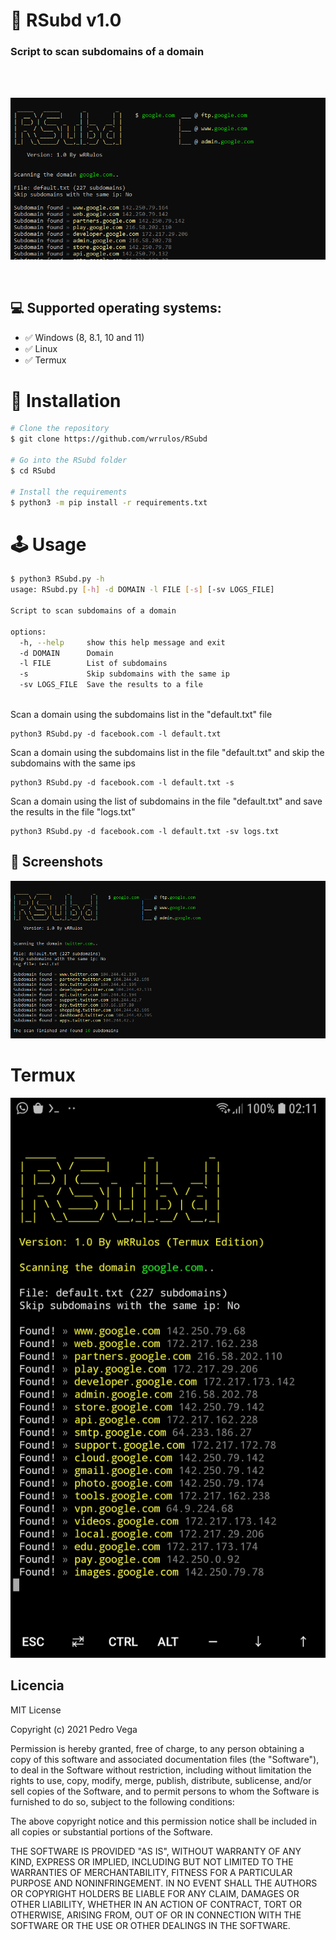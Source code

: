 # 🧨  RSubd v1.0

<h3> Script to scan subdomains of a domain </h3>
<br/>
</br>
<p align="center">
<img src="https://github.com/wrrulos/Imagenes-Github/blob/main/RSubd/1.PNG" title="RSubd">
</p>
<br/>

## 💻 Supported operating systems:

* ✅ Windows (8, 8.1, 10 and 11)
* ✅ Linux
* ✅ Termux

# 🔧 Installation 

```bash
# Clone the repository
$ git clone https://github.com/wrrulos/RSubd

# Go into the RSubd folder
$ cd RSubd

# Install the requirements
$ python3 -m pip install -r requirements.txt

```
# 🕹 Usage

```bash
$ python3 RSubd.py -h
usage: RSubd.py [-h] -d DOMAIN -l FILE [-s] [-sv LOGS_FILE]

Script to scan subdomains of a domain

options:
  -h, --help     show this help message and exit
  -d DOMAIN      Domain
  -l FILE        List of subdomains
  -s             Skip subdomains with the same ip
  -sv LOGS_FILE  Save the results to a file
  
```
Scan a domain using the subdomains list in the "default.txt" file
```
python3 RSubd.py -d facebook.com -l default.txt
```
Scan a domain using the subdomains list in the file "default.txt" and skip the subdomains with the same ips
```
python3 RSubd.py -d facebook.com -l default.txt -s
```
Scan a domain using the list of subdomains in the file "default.txt" and save the results in the file "logs.txt"
```
python3 RSubd.py -d facebook.com -l default.txt -sv logs.txt
```

## 📸 Screenshots

<img src="https://github.com/wrrulos/Imagenes-Github/blob/main/RSubd/2.PNG">

# Termux

<img src="https://github.com/wrrulos/Imagenes-Github/blob/main/RSubd/3.PNG">

## Licencia 

MIT License

Copyright (c) 2021 Pedro Vega

Permission is hereby granted, free of charge, to any person obtaining a copy
of this software and associated documentation files (the "Software"), to deal
in the Software without restriction, including without limitation the rights
to use, copy, modify, merge, publish, distribute, sublicense, and/or sell
copies of the Software, and to permit persons to whom the Software is
furnished to do so, subject to the following conditions:

The above copyright notice and this permission notice shall be included in all
copies or substantial portions of the Software.

THE SOFTWARE IS PROVIDED "AS IS", WITHOUT WARRANTY OF ANY KIND, EXPRESS OR
IMPLIED, INCLUDING BUT NOT LIMITED TO THE WARRANTIES OF MERCHANTABILITY,
FITNESS FOR A PARTICULAR PURPOSE AND NONINFRINGEMENT. IN NO EVENT SHALL THE
AUTHORS OR COPYRIGHT HOLDERS BE LIABLE FOR ANY CLAIM, DAMAGES OR OTHER
LIABILITY, WHETHER IN AN ACTION OF CONTRACT, TORT OR OTHERWISE, ARISING FROM,
OUT OF OR IN CONNECTION WITH THE SOFTWARE OR THE USE OR OTHER DEALINGS IN THE
SOFTWARE.

 
